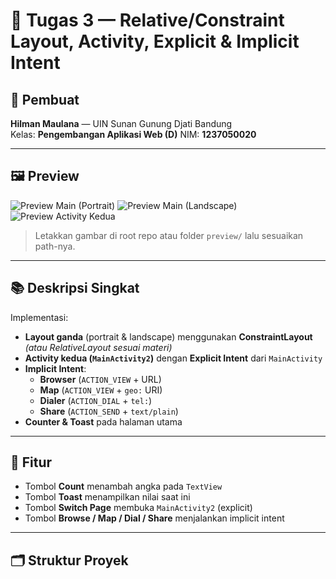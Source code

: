 # 📱 Tugas 3 — Relative/Constraint Layout, Activity, Explicit & Implicit Intent

## 👤 Pembuat
**Hilman Maulana** — UIN Sunan Gunung Djati Bandung  
Kelas: **Pengembangan Aplikasi Web (D)** 
NIM: **1237050020**

---

## 🖼️ Preview
![Preview Main (Portrait)](preview3a.png)
![Preview Main (Landscape)](preview3b.png)
![Preview Activity Kedua](preview3c.png)

> Letakkan gambar di root repo atau folder `preview/` lalu sesuaikan path-nya.

---

## 📚 Deskripsi Singkat
Implementasi:
- **Layout ganda** (portrait & landscape) menggunakan **ConstraintLayout** *(atau RelativeLayout sesuai materi)*
- **Activity kedua (`MainActivity2`)** dengan **Explicit Intent** dari `MainActivity`
- **Implicit Intent**:
  - **Browser** (`ACTION_VIEW` + URL)
  - **Map** (`ACTION_VIEW` + `geo:` URI)
  - **Dialer** (`ACTION_DIAL` + `tel:`)
  - **Share** (`ACTION_SEND` + `text/plain`)
- **Counter & Toast** pada halaman utama

---

## 🧩 Fitur
- Tombol **Count** menambah angka pada `TextView`
- Tombol **Toast** menampilkan nilai saat ini
- Tombol **Switch Page** membuka `MainActivity2` (explicit)
- Tombol **Browse / Map / Dial / Share** menjalankan implicit intent

---

## 🗂️ Struktur Proyek
